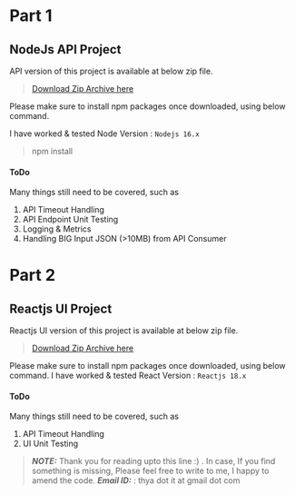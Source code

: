 # Part 1



## NodeJs API Project

API version of this project is available at below zip file.
> [Download Zip Archive here](/api-28-May-2022.zip)

Please make sure to install npm packages once downloaded, using below command.

I have worked & tested  Node Version : `Nodejs 16.x`


> npm install 

#### ToDo
Many things still need to be covered, such as
1. API Timeout Handling
2. API Endpoint Unit Testing
3. Logging & Metrics
4. Handling BIG Input JSON (>10MB) from API Consumer


# Part 2

## Reactjs UI Project

Reactjs UI version of this project is available at below zip file.
> [Download Zip Archive here](/ui-28-May-2022.zip)

Please make sure to install npm packages once downloaded, using below command.
I have worked & tested  React Version : `Reactjs 18.x`

#### ToDo
Many things still need to be covered, such as
1. API Timeout Handling
2. UI Unit Testing


> **_NOTE:_**  Thank you for reading upto this line :) . In case, If you find something is missing, Please feel free to write to me, I happy to amend the code.
> **_Email ID:_** : thya dot it at gmail dot com
